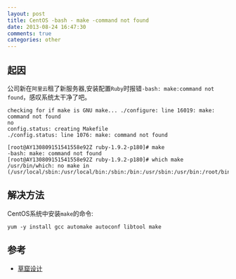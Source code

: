 ```yaml
---
layout: post
title: CentOS -bash - make -command not found
date: 2013-08-24 16:47:30
comments: true
categories: other
---
```

## 起因

公司新在`阿里云`租了新服务器,安装配置`Ruby`时报错`-bash: make:command not found`，感叹系统太干净了吧。

    checking for if make is GNU make... ./configure: line 16019: make: command not found
    no
    config.status: creating Makefile
    ./config.status: line 1076: make: command not found
    
    [root@AY130809151541558e92Z ruby-1.9.2-p180]# make
    -bash: make: command not found
    [root@AY130809151541558e92Z ruby-1.9.2-p180]# which make
    /usr/bin/which: no make in (/usr/local/sbin:/usr/local/bin:/sbin:/bin:/usr/sbin:/usr/bin:/root/bin)

## 解决方法

CentOS系统中安装`make`的命令:

    yum -y install gcc automake autoconf libtool make

## 参考

+ [草窟设计](http://www.yaoin.net/2011/05/25/bash-makecommand-not-found/)
